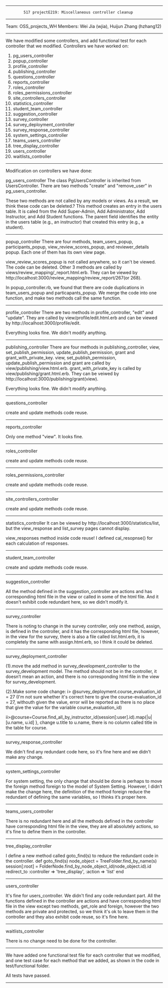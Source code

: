 ************************************************************************************************************
         	517 projectE219: Miscellaneous controller cleanup

************************************************************************************************************
Team: OSS_projects_WH
Members: Wei Jia (wjia), Huijun Zhang (hzhang12)

************************************************************************************************************
We have modified some controllers, and add functional test for each controller that we modified. Controllers 
we have worked on:

1. pg_users_controller
2. popup_controller
3. profile_controller
4. publishing_controller
5. questions_controller
6. reports_controller
7. roles_controller
8. roles_permissions_controller
9. site_controllers_controller
10. statistics_controller
11. student_team_controller
12. suggestion_controller
13. survey_controller
14. survey_deployment_controller
15. survey_response_controller
16. system_settings_controller
17. teams_users_controller
18. tree_display_controller
19. users_controller
20. waitlists_controller

************************************************************************************************************
Modification on controllers we have done:

pg_users_controller
The class PgUsersController is inherited from UsersController. There are two methods "create" and "remove_user" 
in pg_users_controller.

These two methods are not called by any models or views. As a result, we think these code can be deleted.?
This method creates an entry in the users table.  It is caled from the Add Super-Admin, Add Administrator, 
Add Instructor, and Add Student functions. The parent field identifies the entity in the users table (e.g.,
 an instructor) that created this entry (e.g., a student).

------------------------------------------------------------------------------------------------------------   
popup_controller
There are four methods, team_users_popup, participants_popup, view_review_scores_popup, and reviewer_details 
popup. Each one of them has its own view page. 

view_review_scores_popup is not called anywhere, so it can't be viewed. The code can be deleted.
Other 3 methods are called by views/review_mapping/_report.html.erb. They can be viewed by 
http://localhost:3000/review_mapping/review_report/267(or 268).

In popup_controller.rb, we found that there are code duplications in team_users_popup and particapants_popup.
We merge the code into one function, and make two methods call the same function.

------------------------------------------------------------------------------------------------------------ 
profile_controller
There are two methods in profile_controller, "edit" and "update". They are called by view/profile/edit.html.erb
and can be viewed by http://localhost:3000/profile/edit.

Everything looks fine. We didn't modify anything.

------------------------------------------------------------------------------------------------------------ 
publishing_controller
There are four methods in publishing_controller, view, set_publish_permission, update_publish_permission, grant
and grant_with_private_key. view, set_publish_permission, update_publish_permission and grant are called by 
view/publishing/view.html.erb. grant_with_private_key is called by view/publishing/grant.html.erb. They can
be veiwed by http://localhost:3000/publishing/grant(view).

Everything looks fine. We didn't modify anything.

------------------------------------------------------------------------------------------------------------ 
questions_controller

create and update methods code reuse.

------------------------------------------------------------------------------------------------------------ 
reports_controller

Only one method "view". It looks fine.

------------------------------------------------------------------------------------------------------------ 
roles_controller

create and update methods code reuse.

------------------------------------------------------------------------------------------------------------ 
roles_permissions_controller

create and update methods code reuse.

------------------------------------------------------------------------------------------------------------ 
site_controllers_controller

create and update methods code reuse.

------------------------------------------------------------------------------------------------------------ 
statistics_controller
It can be viewed by http://localhost:3000/statistics/list, but the view_response and list_survey pages cannot 
display.

view_responses method inside code reuse! I defined cal_resopnse() for each calculation of responses.

------------------------------------------------------------------------------------------------------------ 
student_team_controller

create and update methods code reuse.

------------------------------------------------------------------------------------------------------------ 
suggestion_controller

All the method defined in the suggestion_controller are actions and has corresponding html file in the view 
or called in some of the html file. And it doesn't exhibit code redundant here, so we didn't modify it. 

------------------------------------------------------------------------------------------------------------
survey_controller

There is noting to change in the survey controller, only one method, assign, is defined in the controller, 
and it has the corresponding html file, however, in the view for the survey, there is also a file called 
list.html.erb, it is completely the same with assign.html.erb, so I think it could be deleted. 

------------------------------------------------------------------------------------------------------------
survey_deployment_controller

(1).move the add method in survey_development_controller to the survey_development model. The method should 
not be in the controller, it doesn’t mean an action, and there is no corresponding html file in the view for
survey_development. 

(2).Make some code change:
i> @survey_deployment.course_evaluation_id = 27 (I'm not sure whether it's correct here to give the 
course-evaluation_id = 27, withouth given the value, error will be reported as there is no place that give 
the value for the variable course_evaluation_id)

ii>@course=Course.find_all_by_instructor_id(session[:user].id).map{|u|[u.name,   u.id] }, change u.title 
to u.name, there is no column called title in the table for course. 

------------------------------------------------------------------------------------------------------------
survey_response_controller

We didn't find any redundant code here, so it's fine here and we didn't make any change. 

------------------------------------------------------------------------------------------------------------
system_settings_controller

For system setting, the only change that should be done is perhaps to move the foreign method foreign to the
model of System Setting. However, I didn’t make the change here, the definition of the method foreign reduce 
the redundant of defining the same variables, so I thinks it’s proper here.

------------------------------------------------------------------------------------------------------------
teams_users_controller

There is no redundant here and all the methods defined in the controller have corresponding html file in the 
view, they are all absolutely actions, so it's fine to define them in the controller. 

------------------------------------------------------------------------------------------------------------
tree_display_controller

I define a new method called goto_find(s) to reduce the redundant code in the controller.
  def goto_find(s)
    node_object = TreeFolder.find_by_name(s)
    session[:root] = FolderNode.find_by_node_object_id(node_object.id).id
    redirect_to :controller => 'tree_display', :action => 'list'
  end


------------------------------------------------------------------------------------------------------------
users_controller

It's fine for users_controller. We didn't find any code redundant part. All the functions defined in the 
controller are actions and have corresponding html file in the view except two methods, get_role and foreign, 
however the two methods are private and protected, so we think it's ok to leave them in the controller and 
they also exhibit code reuse, so it's fine here. 

------------------------------------------------------------------------------------------------------------
waitlists_controller

There is no change need to be done for the controller. 

************************************************************************************************************
We have added one functional test file for each controller that we modified, and one test case for each
method that we added, as shown in the code in test/functional folder. 

All tests have passed.

************************************************************************************************************
